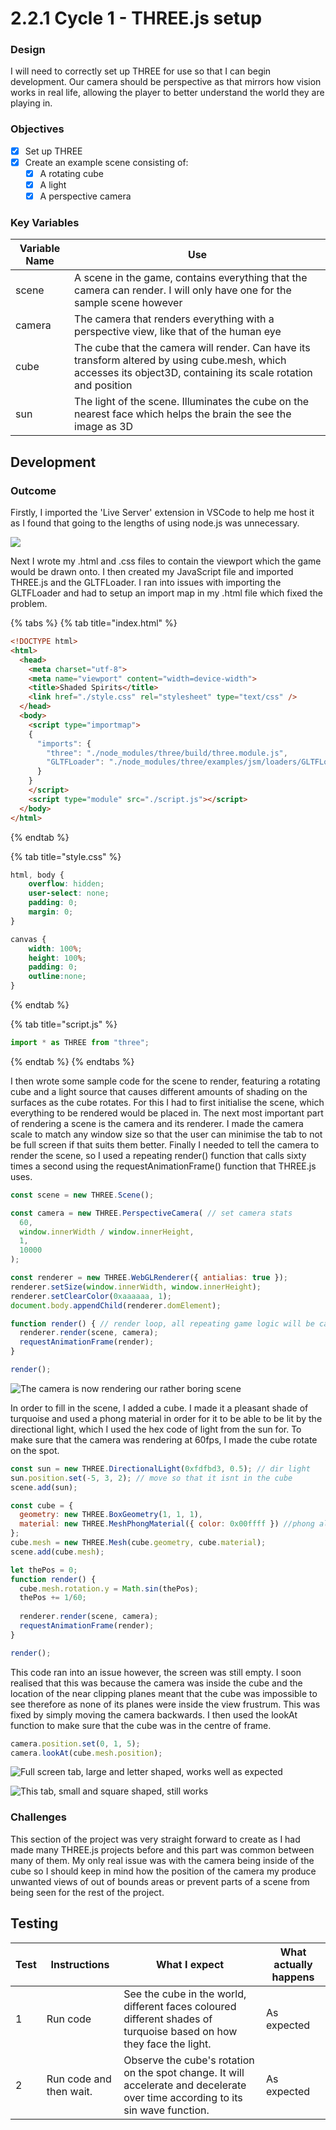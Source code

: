 # 2.2.1 Cycle 1 - THREE.js setup

### Design

I will need to correctly set up THREE for use so that I can begin development. Our camera should be perspective as that mirrors how vision works in real life, allowing the player to better understand the world they are playing in.

### Objectives

* [x] Set up THREE
* [x] Create an example scene consisting of:
  * [x] A rotating cube
  * [x] A light
  * [x] A perspective camera

### Key Variables

| Variable Name | Use                                                                                                                                                              |
| ------------- | ---------------------------------------------------------------------------------------------------------------------------------------------------------------- |
| scene         | A scene in the game, contains everything that the camera can render. I will only have one for the sample scene however                                           |
| camera        | The camera that renders everything with a perspective view, like that of the human eye                                                                           |
| cube          | The cube that the camera will render. Can have its transform altered by using cube.mesh, which accesses its object3D, containing its scale rotation and position |
| sun           | The light of the scene. Illuminates the cube on the nearest face which helps the brain the see the image as 3D                                                   |

## Development

### Outcome

Firstly, I imported the 'Live Server' extension in VSCode to help me host it as I found that going to the lengths of using node.js was unnecessary.&#x20;

![](<../.gitbook/assets/image (4) (1).png>)

Next I wrote my .html and .css files to contain the viewport which the game would be drawn onto. I then created my JavaScript file and imported THREE.js and the GLTFLoader. I ran into issues with importing the GLTFLoader and had to setup an import map in my .html file which fixed the problem.

{% tabs %}
{% tab title="index.html" %}
```html
<!DOCTYPE html>
<html>
  <head>
    <meta charset="utf-8">
    <meta name="viewport" content="width=device-width">
    <title>Shaded Spirits</title>
    <link href="./style.css" rel="stylesheet" type="text/css" />
  </head>
  <body>
    <script type="importmap">
    {
      "imports": {
        "three": "./node_modules/three/build/three.module.js",
        "GLTFLoader": "./node_modules/three/examples/jsm/loaders/GLTFLoader.js"
      }
    }
    </script> 
    <script type="module" src="./script.js"></script>
  </body>
</html>
```
{% endtab %}

{% tab title="style.css" %}
```css
html, body {
    overflow: hidden;
    user-select: none;
    padding: 0;
    margin: 0;
}

canvas {
    width: 100%; 
    height: 100%;
    padding: 0;
    outline:none;
}
```
{% endtab %}

{% tab title="script.js" %}
```javascript
import * as THREE from "three";
```
{% endtab %}
{% endtabs %}

I then wrote some sample code for the scene to render, featuring a rotating cube and a light source that causes different amounts of shading on the surfaces as the cube rotates. For this I had to first initialise the scene, which everything to be rendered would be placed in. The next most important part of rendering a scene is the camera and its renderer. I made the camera scale to match any window size so that the user can minimise the tab to not be full screen if that suits them better. Finally I needed to tell the camera to render the scene, so I used a repeating render() function that calls sixty times a second using the requestAnimationFrame() function that THREE.js uses.

```javascript
const scene = new THREE.Scene();

const camera = new THREE.PerspectiveCamera( // set camera stats
  60,
  window.innerWidth / window.innerHeight,
  1,
  10000
);

const renderer = new THREE.WebGLRenderer({ antialias: true });
renderer.setSize(window.innerWidth, window.innerHeight);
renderer.setClearColor(0xaaaaaa, 1);
document.body.appendChild(renderer.domElement);

function render() { // render loop, all repeating game logic will be called here
  renderer.render(scene, camera);
  requestAnimationFrame(render);
}

render();
```

![The camera is now rendering our rather boring scene](<../.gitbook/assets/image (3) (1) (1).png>)

In order to fill in the scene, I added a cube. I made it a pleasant shade of turquoise and used a phong material in order for it to be able to be lit by the directional light, which I used the hex code of light from the sun for. To make sure that the camera was rendering at 60fps, I made the cube rotate on the spot.

```javascript
const sun = new THREE.DirectionalLight(0xfdfbd3, 0.5); // dir light
sun.position.set(-5, 3, 2); // move so that it isnt in the cube
scene.add(sun);

const cube = {
  geometry: new THREE.BoxGeometry(1, 1, 1),
  material: new THREE.MeshPhongMaterial({ color: 0x00ffff }) //phong allows for lighting
};
cube.mesh = new THREE.Mesh(cube.geometry, cube.material);
scene.add(cube.mesh);

let thePos = 0;
function render() {
  cube.mesh.rotation.y = Math.sin(thePos);
  thePos += 1/60;
  
  renderer.render(scene, camera);
  requestAnimationFrame(render);
}

render();
```

This code ran into an issue however, the screen was still empty. I soon realised that this was because the camera was inside the cube and the location of the near clipping planes meant that the cube was impossible to see therefore as none of its planes were inside the view frustrum. This was fixed by simply moving the camera backwards. I then used the lookAt function to make sure that the cube was in the centre of frame.

```javascript
camera.position.set(0, 1, 5);
camera.lookAt(cube.mesh.position);
```

![Full screen tab, large and letter shaped, works well as expected](<../.gitbook/assets/image (2) (1) (1).png>)

![This tab, small and square shaped, still works](<../.gitbook/assets/image (6) (1) (1).png>)

### Challenges

This section of the project was very straight forward to create as I had made many THREE.js projects before and this part was common between many of them. My only real issue was with the camera being inside of the cube so I should keep in mind how the position of the camera my produce unwanted views of out of bounds areas or prevent parts of a scene from being seen for the rest of the project.

## Testing

| Test | Instructions            | What I expect                                                                                                                   | What actually happens |
| ---- | ----------------------- | ------------------------------------------------------------------------------------------------------------------------------- | --------------------- |
| 1    | Run code                | See the cube in the world, different faces coloured different shades of turquoise based on how they face the light.             | As expected           |
| 2    | Run code and then wait. | Observe the cube's rotation on the spot change. It will accelerate and decelerate over time according to its sin wave function. | As expected           |
